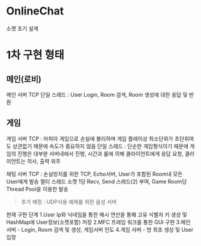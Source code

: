 # OnlineChat
소켓 초기 설계

# 1차 구현 형태

## 메인(로비)
메인 서버 TCP
단일 스레드 : User Login, Room 검색, Room 생성에 대한 응답 및 반환

## 게임
게임 서버 TCP : 마피아 게임으로 손실에 불리하며 게임 플레이상 최소단위가 초단위여도 상관없기 때문에 속도가 중요하지 않음
단일 스레드 : 단순한 게임형식이기 때문에 게임의 진행은 대부분 서버내에서 진행, 시간과 룰에 의해 클라이언트에게 응답 요청, 클라이언트는 의사, 출력 위주

채팅 서버 TCP : 손실방지를 위한 TCP, Echo서버, User가 포함된 Room내 모든 User에게 발송
멀티 스레드 소켓 1당 Recv, Send 스레드(2) 부여, Game Room당 Thread Pool을 이용한 발송

>추가 예정 : UDP사용 예제를 위한 음성 서버

현재 구현 단계
1.User Ip와 닉네임을 통한 해시 연산을 통해 고유 식별자 키 생성 및 HashMap에 User정보(소켓포함) 저장
2.MFC 프레임 워크를 통한 GUI 구현
3.메인 서버 - Login, Room 검색 및 생성, 게임서버 인도
4.게임 서버 - 방 최초 생성 및 User 입장
